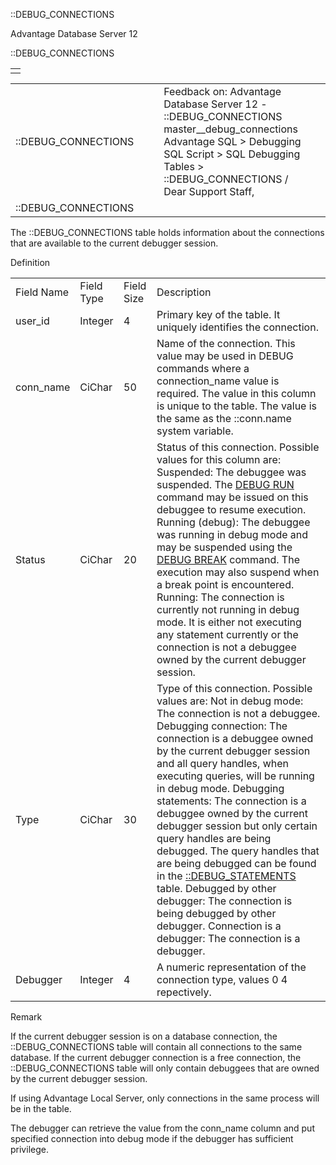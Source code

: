 ::DEBUG\_CONNECTIONS




Advantage Database Server 12  

::DEBUG\_CONNECTIONS

|  |
| --- |
|  |

|  |  |  |  |  |
| --- | --- | --- | --- | --- |
| ::DEBUG\_CONNECTIONS |  |  | Feedback on: Advantage Database Server 12 - ::DEBUG\_CONNECTIONS master\_\_debug\_connections Advantage SQL > Debugging SQL Script > SQL Debugging Tables > ::DEBUG\_CONNECTIONS / Dear Support Staff, |  |
| ::DEBUG\_CONNECTIONS |  |  |  |  |

The ::DEBUG\_CONNECTIONS table holds information about the connections that are available to the current debugger session.

Definition

|  |  |  |  |
| --- | --- | --- | --- |
| Field Name | Field Type | Field Size | Description |
| user\_id | Integer | 4 | Primary key of the table. It uniquely identifies the connection. |
| conn\_name | CiChar | 50 | Name of the connection. This value may be used in DEBUG commands where a connection\_name value is required.  The value in this column is unique to the table.  The value is the same as the ::conn.name system variable. |
| Status | CiChar | 20 | Status of this connection. Possible values for this column are:  Suspended: The debuggee was suspended. The [DEBUG RUN](master_debug_run.htm) command may be issued on this debuggee to resume execution.  Running (debug): The debuggee was running in debug mode and may be suspended using the [DEBUG BREAK](master_debug_break.htm) command. The execution may also suspend when a break point is encountered.  Running: The connection is currently not running in debug mode. It is either not executing any statement currently or the connection is not a debuggee owned by the current debugger session. |
| Type | CiChar | 30 | Type of this connection. Possible values are:  Not in debug mode: The connection is not a debuggee.  Debugging connection: The connection is a debuggee owned by the current debugger session and all query handles, when executing queries, will be running in debug mode.  Debugging statements: The connection is a debuggee owned by the current debugger session but only certain query handles are being debugged. The query handles that are being debugged can be found in the [::DEBUG\_STATEMENTS](master__debug_statements.htm) table.  Debugged by other debugger: The connection is being debugged by other debugger.  Connection is a debugger: The connection is a debugger. |
| Debugger | Integer | 4 | A numeric representation of the connection type, values 0 4 repectively. |

Remark

If the current debugger session is on a database connection, the ::DEBUG\_CONNECTIONS table will contain all connections to the same database. If the current debugger connection is a free connection, the ::DEBUG\_CONNECTIONS table will only contain debuggees that are owned by the current debugger session.

If using Advantage Local Server, only connections in the same process will be in the table.

The debugger can retrieve the value from the conn\_name column and put specified connection into debug mode if the debugger has sufficient privilege.
